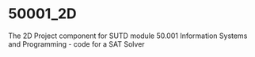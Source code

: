 # 50001_2D
The 2D Project component for SUTD module 50.001 Information Systems and Programming - code for a SAT Solver

